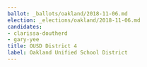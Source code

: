 ```yaml
---
ballot: _ballots/oakland/2018-11-06.md
election: _elections/oakland/2018-11-06.md
candidates:
- clarissa-doutherd
- gary-yee
title: OUSD District 4
label: Oakland Unified School District
---
```

